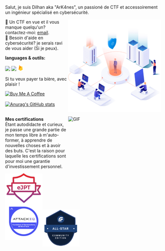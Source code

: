 







Salut, je suis Dilhan aka "ArK4nes", un passioné de CTF et accessoirement un ingénieur spécialisé en cybersécurité.




 <img align="right" alt="GIF" src="https://github.com/arkanes-wetroque/arkanes-wetroque/blob/main/cyber1.gif?raw=true" width="300" height="300" />

  
  💼 Un CTF en vue et il vous manque quelqu'un? contactez-moi: [email](mailto:nidocale@protonmail.com). </br>
  💬 Besoin d'aide en cybersécurité? je serais ravi de vous aider (Si je peux).

**languages & outils:**  

<code><img height="20" src="https://raw.githubusercontent.com/jmnote/z-icons/master/svg/python.svg"></code>
<code><img height="20" src="https://raw.githubusercontent.com/jmnote/z-icons/master/svg/bash.svg"></code>
<code><img height="20" src="https://raw.githubusercontent.com/github/explore/80688e429a7d4ef2fca1e82350fe8e3517d3494d/topics/firebase/firebase.png"></code>

Si tu veux payer ta bière, avec plaisir !

<a href="https://www.buymeacoffee.com/" target="_blank"><img src="https://cdn.buymeacoffee.com/buttons/v2/default-red.png" alt="Buy Me A Coffee" width="150" ></a>
</br>
</br>
 [![Anurag's GitHub stats](https://github-readme-stats.vercel.app/api?username=DilhanWaveler)](https://github.com/DilhanWaveler/github-readme-stats)
</br>
</br>

 <img align="Right" alt="GIF" src="https://github.com/DilhanWaveler/DilhanWaveler/blob/main/41175-iso-9001-certification-animation.gif" width="300" height="300" />
 

 
 

**Mes certifications** </br>
Étant autodidacte et curieux, je passe une grande partie de mon temps libre à m'auto-former, à apprendre de nouvelles choses et à avoir des buts. C'est la raison pour laquelle les certifications sont pour moi une garantie d'investissement personnel.
</br>


<img align="left" alt="GIF" src="https://github.com/arkanes-wetroque/arkanes-wetroque/blob/main/eJPT.png?raw=true" width="120" height="95" />
<img align="left" alt="GIF" src="https://github.com/arkanes-wetroque/arkanes-wetroque/blob/main/Foundations_of_MITRE_ATT_CK_Badge.png?raw=true" width="120" height="120" />
<img align="left" alt="GIF" src="https://github.com/arkanes-wetroque/arkanes-wetroque/blob/main/allstar.png?raw=true" width="120" height="120" />









